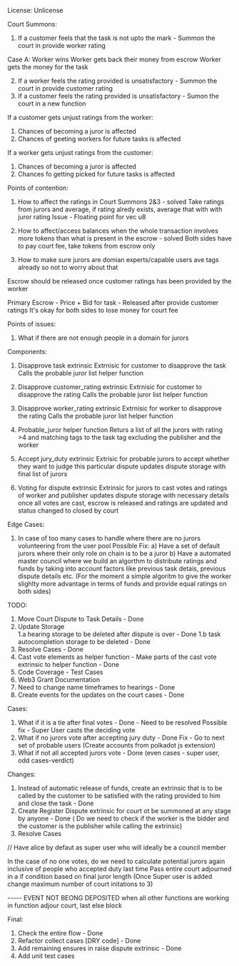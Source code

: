 License: Unlicense

Court Summons:
1. If a customer feels that the task is not upto the mark - Summon the court in provide worker rating

Case A: Worker wins 
Worker gets back their money from escrow 
Worker gets the money for the task 

2. If a worker feels the rating provided is unsatisfactory - Summon the court in provide customer rating
3. If a customer feels the rating provided is unsatisfactory - Sumon the court in a new function

<!-- -> Ratings is provided more importance than tokens because ratings affect other oppotunities as well in the long terms
For increase in rating -> (% above mjority * 0.5) + actual rating received
No deductions in rating for the losing side as of now -->

If a customer gets unjust ratings from the worker:
1. Chances of becoming a juror is affected
2. Chances of geeting workers for future tasks is affected

If a worker gets unjust ratings from the customer:
1. Chances of becoming a juror is affected
2. Chances fo getting picked for future tasks is affected


Points of contention:
1. How to affect the ratings in Court Summons 2&3 - solved
   Take ratings from jurors and average, if rating alredy exists, average that with with juror rating
   Issue -  Floating point for vec u8

2. How to affect/access balances when the whole transaction involves more tokens than what is present in the escrow - solved
   Both sides have to pay court fee, take tokens from escrow only
   

3. How to make sure jurors are domian experts/capable 
   users ave tags already so not to worry about that

Escrow should be released once customer ratings has been provided by the worker

Primary Escrow  - Price  + Bid for task - Released after provide customer ratings
It's okay for both sides to lose money for court fee

<!-- Not necessary
Secondary Escrow  - Court fee from publisher + Court fee from worker - Released after customer accepts provided rating

Single escrow 
Price + Bid money - 100 + 100 units -->

Points of issues:
1. What if there are not enough people in a domain for jurors

Components:

1. Disapprove task extrinsic
Extrnisic for customer to disapprove the task 
Calls the probable juror list helper function

2. Disapprove customer_rating extrinsic 
Extrnisic for customer to disapprove the rating
Calls the probable juror list helper function

3. Disapprove  worker_rating extrinsic 
Extrnisic for worker to disapprove the rating
Calls the probable juror list helper function

4. Probable_juror helper function
Returs a list of all the jurors with rating >4 and matching tags to the task tag excluding the publisher and the worker

5. Accept jury_duty extrinsic 
Extrisic for probable jurors to accept whether they want to judge this particular dispute
updates dispute storage with final list of jurors

6. Voting for dispute extrinsic 
Extrinsic for jurors to cast votes and ratings of worker and publisher
updates dispute storage with necessary details
once all votes are cast, escrow is released and ratings are updated and status changed to closed by court


Edge Cases:
1. In case of too many cases to handle where there are no jurors volunteering from the user pool
Possible Fix: 
a) Have a set of default jurors where their only role on chain is to be a juror 
b) Have a automated master council where we build an algorthm to distribute ratings and funds by taking into account factors like previous task detais, previous dispute details etc.
(For the moment a simple algoritm to give the worker slighlty more advantage in terms of funds and provide equal ratings on both sides)


TODO:
1. Move Court Dispute to Task Details - Done
2. Update Storage  
   1.a hearing storage to be deleted after dispute is over - Done
   1.b task autocompletion storage to be deleted - Done
3. Resolve Cases - Done
4. Cast vote elements as  helper function - Make parts of the cast vote extrinsic to helper function - Done
5. Code Coverage - Test Cases
6. Web3 Grant Documentation
7. Need to change name timeframes to hearings - Done
8. Create events for the updates on the court cases - Done

Cases:
1. What if it is a tie after final votes - Done - Need to be resolved 
Possible fix - Super User casts the deciding vote 
2. What if no jurors vote after accepting jury duty - Done 
Fix - Go to next set of probable users (Create accounts from polkadot js extension)
3. What if not all accepted jurors vote - Done
(even cases - super user, odd cases-verdict)


Changes:
1. Instead of automatic release of funds, create an extrinsic that is to be called by the customer to be satisfied with the rating provided to him and close the  task - Done
2. Create Register Dispute extrinsic for court ot be summoned at any stage by anyone - Done
 ( Do we need to check if the worker is the bidder and the customer is the publisher while calling the extrinsic) 
3. Resolve Cases 

// Have alice by defaut as super user who will ideally be a council member

In the case of no one votes, do we need to calculate potential jurors again inclusive of people who accepted duty last time
Pass entire court adjourned in a if condition based on final juror length
(Once Super user is added change maximum number of court initations to 3)

----- EVENT NOT BEONG DEPOSITED when all other functions are working in function adjour court, last else block

Final:
1. Check the entire flow - Done
2. Refactor collect cases [DRY code] - Done
3. Add remaining ensures in raise dispute extrinsic - Done
4. Add unit test cases



